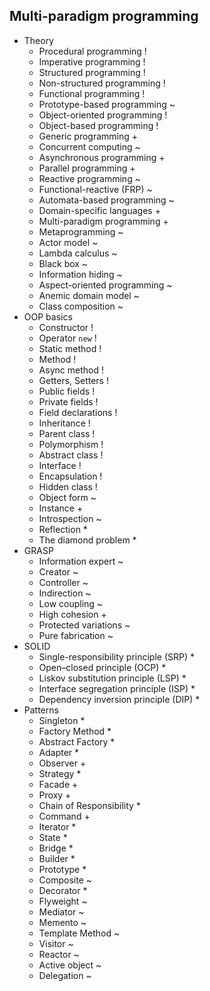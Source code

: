 ## Multi-paradigm programming

- Theory
  - Procedural programming !
  - Imperative programming !
  - Structured programming !
  - Non-structured programming !
  - Functional programming !
  - Prototype-based programming ~
  - Object-oriented programming !
  - Object-based programming !
  - Generic programming +
  - Concurrent computing ~
  - Asynchronous programming +
  - Parallel programming +
  - Reactive programming ~
  - Functional-reactive (FRP) ~
  - Automata-based programming ~
  - Domain-specific languages +
  - Multi-paradigm programming +
  - Metaprogramming ~
  - Actor model ~
  - Lambda calculus ~
  - Black box ~
  - Information hiding ~
  - Aspect-oriented programming ~
  - Anemic domain model ~
  - Class composition ~
- OOP basics
  - Constructor !
  - Operator `new` !
  - Static method !
  - Method !
  - Async method !
  - Getters, Setters !
  - Public fields !
  - Private fields !
  - Field declarations !
  - Inheritance !
  - Parent class !
  - Polymorphism !
  - Abstract class !
  - Interface !
  - Encapsulation !
  - Hidden class !
  - Object form ~
  - Instance +
  - Introspection ~
  - Reflection *
  - The diamond problem *
- GRASP
  - Information expert ~
  - Creator ~
  - Controller ~
  - Indirection ~
  - Low coupling ~
  - High cohesion +
  - Protected variations ~
  - Pure fabrication ~
- SOLID
  - Single-responsibility principle (SRP) *
  - Open–closed principle (OCP) *
  - Liskov substitution principle (LSP) *
  - Interface segregation principle (ISP) *
  - Dependency inversion principle (DIP) *
- Patterns
  - Singleton *
  - Factory Method *
  - Abstract Factory *
  - Adapter *
  - Observer +
  - Strategy *
  - Facade +
  - Proxy +
  - Chain of Responsibility *
  - Command +
  - Iterator *
  - State *
  - Bridge *
  - Builder *
  - Prototype *
  - Composite ~
  - Decorator *
  - Flyweight ~
  - Mediator ~
  - Memento ~
  - Template Method ~
  - Visitor ~
  - Reactor ~
  - Active object ~
  - Delegation ~
